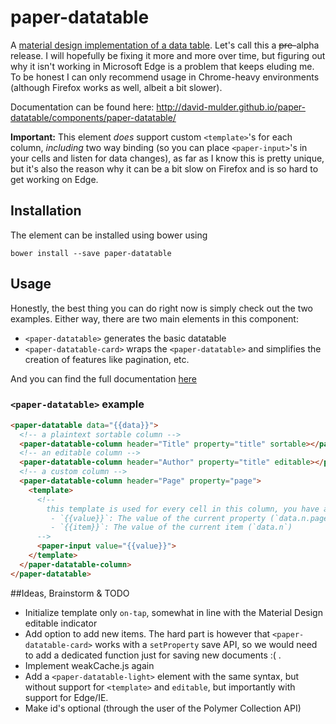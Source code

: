 # paper-datatable

A [material design implementation of a data table](https://www.google.com/design/spec/components/data-tables.html). Let's call this a ~~pre-~~alpha release. I will hopefully be fixing it more and more over time, but figuring out why it isn't working in Microsoft Edge is a problem that keeps eluding me. To be honest I can only recommend usage in Chrome-heavy environments (although Firefox works as well, albeit a bit slower).

Documentation can be found here: http://david-mulder.github.io/paper-datatable/components/paper-datatable/

**Important:** This element *does* support custom `<template>`'s for each column, *including* two way binding (so you can place `<paper-input>`'s in your cells and listen for data changes), as far as I know this is pretty unique, but it's also the reason why it can be a bit slow on Firefox and is so hard to get working on Edge.

## Installation

The element can be installed using bower using

    bower install --save paper-datatable

## Usage

Honestly, the best thing you can do right now is simply check out the two examples. Either way, there are two main elements in this component:

 - `<paper-datatable>` generates the basic datatable
 - `<paper-datatable-card>` wraps the `<paper-datatable>` and simplifies the creation of features like pagination, etc.

And you can find the full documentation [here](http://david-mulder.github.io/paper-datatable/components/paper-datatable/)

### `<paper-datatable>` example

```html
<paper-datatable data="{{data}}">
  <!-- a plaintext sortable column -->
  <paper-datatable-column header="Title" property="title" sortable></paper-datatable-column>
  <!-- an editable column -->
  <paper-datatable-column header="Author" property="title" editable></paper-datatable-column>
  <!-- a custom column -->
  <paper-datatable-column header="Page" property="page">
	<template>
	  <!--
		this template is used for every cell in this column, you have access to:
		 - `{{value}}`: The value of the current property (`data.n.page`)
		 - `{{item}}`: The value of the current item (`data.n`)
	  -->
	  <paper-input value="{{value}}">
	</template>
  </paper-datatable-column>
</paper-datatable>
```

##Ideas, Brainstorm & TODO

 - Initialize template only `on-tap`, somewhat in line with the Material Design editable indicator
 - Add option to add new items. The hard part is however that `<paper-datatable-card>` works with a `setProperty` save API, so we would need to add a dedicated function just for saving new documents :( .
 - Implement weakCache.js again
 - Add a `<paper-datatable-light>` element with the same syntax, but without support for `<template>` and `editable`, but importantly with support for Edge/IE.
 - Make id's optional (through the user of the Polymer Collection API)